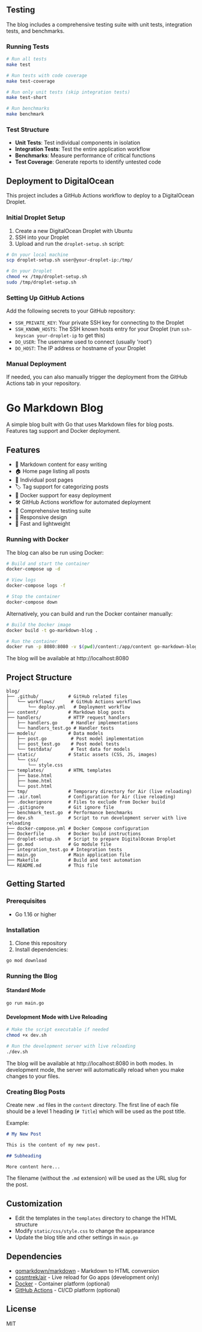 ## Testing

The blog includes a comprehensive testing suite with unit tests, integration tests, and benchmarks.

### Running Tests

```bash
# Run all tests
make test

# Run tests with code coverage
make test-coverage

# Run only unit tests (skip integration tests)
make test-short

# Run benchmarks
make benchmark
```

### Test Structure

- **Unit Tests**: Test individual components in isolation
- **Integration Tests**: Test the entire application workflow
- **Benchmarks**: Measure performance of critical functions
- **Test Coverage**: Generate reports to identify untested code

## Deployment to DigitalOcean

This project includes a GitHub Actions workflow to deploy to a DigitalOcean Droplet.

### Initial Droplet Setup

1. Create a new DigitalOcean Droplet with Ubuntu
2. SSH into your Droplet
3. Upload and run the `droplet-setup.sh` script:

```bash
# On your local machine
scp droplet-setup.sh user@your-droplet-ip:/tmp/

# On your Droplet
chmod +x /tmp/droplet-setup.sh
sudo /tmp/droplet-setup.sh
```

### Setting Up GitHub Actions

Add the following secrets to your GitHub repository:

- `SSH_PRIVATE_KEY`: Your private SSH key for connecting to the Droplet
- `SSH_KNOWN_HOSTS`: The SSH known hosts entry for your Droplet (run `ssh-keyscan your-droplet-ip` to get this)
- `DO_USER`: The username used to connect (usually 'root')
- `DO_HOST`: The IP address or hostname of your Droplet

### Manual Deployment

If needed, you can also manually trigger the deployment from the GitHub Actions tab in your repository.

# Go Markdown Blog

A simple blog built with Go that uses Markdown files for blog posts. Features tag support and Docker deployment.

## Features

- 📝 Markdown content for easy writing
- 🏠 Home page listing all posts
- 📄 Individual post pages
- 🏷️ Tag support for categorizing posts
- 🐳 Docker support for easy deployment
- 🛠️ GitHub Actions workflow for automated deployment
- 🧪 Comprehensive testing suite
- 🎨 Responsive design
- 🚀 Fast and lightweight

### Running with Docker

The blog can also be run using Docker:

```bash
# Build and start the container
docker-compose up -d

# View logs
docker-compose logs -f

# Stop the container
docker-compose down
```

Alternatively, you can build and run the Docker container manually:

```bash
# Build the Docker image
docker build -t go-markdown-blog .

# Run the container
docker run -p 8080:8080 -v $(pwd)/content:/app/content go-markdown-blog
```

The blog will be available at http://localhost:8080

## Project Structure

```
blog/
├── .github/           # GitHub related files
│   └── workflows/      # GitHub Actions workflows
│       └── deploy.yml   # Deployment workflow
├── content/           # Markdown blog posts
├── handlers/          # HTTP request handlers
│   ├── handlers.go     # Handler implementations
│   └── handlers_test.go # Handler tests
├── models/            # Data models
│   ├── post.go         # Post model implementation
│   ├── post_test.go    # Post model tests
│   └── testdata/       # Test data for models
├── static/            # Static assets (CSS, JS, images)
│   └── css/
│       └── style.css
├── templates/         # HTML templates
│   ├── base.html
│   ├── home.html
│   └── post.html
├── tmp/               # Temporary directory for Air (live reloading)
├── .air.toml          # Configuration for Air (live reloading)
├── .dockerignore      # Files to exclude from Docker build
├── .gitignore         # Git ignore file
├── benchmark_test.go  # Performance benchmarks
├── dev.sh             # Script to run development server with live reloading
├── docker-compose.yml # Docker Compose configuration
├── Dockerfile         # Docker build instructions
├── droplet-setup.sh   # Script to prepare DigitalOcean Droplet
├── go.mod             # Go module file
├── integration_test.go # Integration tests
├── main.go            # Main application file
├── Makefile           # Build and test automation
└── README.md          # This file
```

## Getting Started

### Prerequisites

- Go 1.16 or higher

### Installation

1. Clone this repository
2. Install dependencies:

```bash
go mod download
```

### Running the Blog

#### Standard Mode

```bash
go run main.go
```

#### Development Mode with Live Reloading

```bash
# Make the script executable if needed
chmod +x dev.sh

# Run the development server with live reloading
./dev.sh
```

The blog will be available at http://localhost:8080 in both modes. In development mode, the server will automatically reload when you make changes to your files.

### Creating Blog Posts

Create new `.md` files in the `content` directory. The first line of each file should be a level 1 heading (`# Title`) which will be used as the post title.

Example:

```markdown
# My New Post

This is the content of my new post.

## Subheading

More content here...
```

The filename (without the `.md` extension) will be used as the URL slug for the post.

## Customization

- Edit the templates in the `templates` directory to change the HTML structure
- Modify `static/css/style.css` to change the appearance
- Update the blog title and other settings in `main.go`

## Dependencies

- [gomarkdown/markdown](https://github.com/gomarkdown/markdown) - Markdown to HTML conversion
- [cosmtrek/air](https://github.com/cosmtrek/air) - Live reload for Go apps (development only)
- [Docker](https://www.docker.com/) - Container platform (optional)
- [GitHub Actions](https://github.com/features/actions) - CI/CD platform (optional)

## License

MIT
